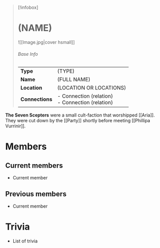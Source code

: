 > [!infobox]  
> # (NAME)
> ![[Image.jpg|cover hsmall]]  
> ###### Base Info
> | | |  
> |---|---|  
> | **Type** | (TYPE) | 
> | **Name** | (FULL NAME) |
> | **Location** | (LOCATION OR LOCATIONS) |
> | **Connections** | - Connection (relation)<br>- Connection (relation) |

**The Seven Scepters** were a small cult-faction that worshipped [[Aria]]. They were cut down by the [[Party]] shortly before meeting [[Phillipa Vurrinir]].
# Members
## Current members
- Current member
## Previous members
- Current member
# Trivia
- List of trivia